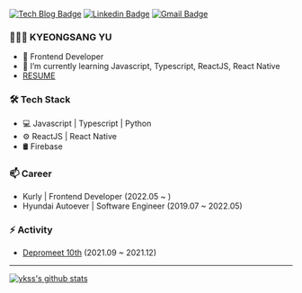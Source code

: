 [![Tech Blog Badge](http://img.shields.io/badge/-Tech%20blog-black?style=flat-square&logo=github&link=https://ykss.netlify.app/)](https://ykss.netlify.app/) 
[![Linkedin Badge](https://img.shields.io/badge/-LinkedIn-blue?style=flat-square&logo=Linkedin&logoColor=white&link=https://www.linkedin.com/in/kyeongsangyu/)](https://www.linkedin.com/in/kyeongsangyu/) 
[![Gmail Badge](https://img.shields.io/badge/-Gmail-d14836?style=flat-square&logo=Gmail&logoColor=white&link=mailto:yukyeongsang@gmail.com)](mailto:yukyeongsang@gmail.com)

### 👨🏻‍💻  KYEONGSANG YU

- 👨 Frontend Developer
- 🌱 I’m currently learning Javascript, Typescript, ReactJS, React Native
- [RESUME](https://ykss.notion.site/Kyeongsang-Yu-a4ddc1935ee74a0aafbb311aa7f675e7)


### 🛠 Tech Stack

- 💻  Javascript | Typescript | Python
- ⚙️  ReactJS | React Native 
- 🛢  Firebase 

### 📫 Career

- Kurly | Frontend Developer (2022.05 ~ )
- Hyundai Autoever | Software Engineer (2019.07 ~ 2022.05)

### ⚡ Activity

- [Depromeet 10th](https://www.depromeet.com/) (2021.09 ~ 2021.12)

---
  
  [![ykss's github stats](https://github-readme-stats.vercel.app/api?username=ykss)](https://github.com/anuraghazra/github-readme-stats)



<!--
Here are some ideas to get you started:


- 👯 I’m looking to collaborate on ...
- 🤔 I’m looking for help with ...
- 💬 Ask me about ...
- 📫 How to reach me: ...
- 😄 Pronouns: ...
- ⚡ Fun fact: ...
-->
